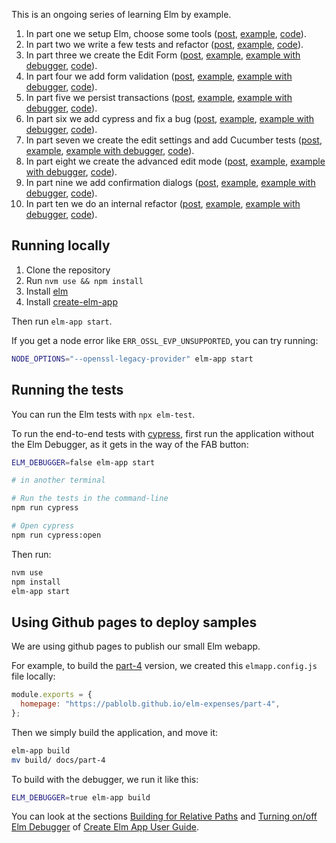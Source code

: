 This is an ongoing series of learning Elm by example.

1. In part one we setup Elm, choose some tools ([post](https://blog.mrbelloc.dev/posts/trying-out-elm-1/), [example](https://pablolb.github.io/elm-expenses/part-1/), [code](https://github.com/pablolb/elm-expenses/tree/part-1)).
2. In part two we write a few tests and refactor ([post](https://blog.mrbelloc.dev/posts/trying-out-elm-2/), [example](https://pablolb.github.io/elm-expenses/part-2/), [code](https://github.com/pablolb/elm-expenses/tree/part-2)).
3. In part three we create the Edit Form ([post](https://blog.mrbelloc.dev/posts/trying-out-elm-3/), [example](https://pablolb.github.io/elm-expenses/part-3/), [example with debugger](https://pablolb.github.io/elm-expenses/part-3-debug/), [code](https://github.com/pablolb/elm-expenses/tree/part-3)).
4. In part four we add form validation ([post](https://blog.mrbelloc.dev/posts/trying-out-elm-4/), [example](https://pablolb.github.io/elm-expenses/part-4/), [example with debugger](https://pablolb.github.io/elm-expenses/part-4-debug/), [code](https://github.com/pablolb/elm-expenses/tree/part-4)).
5. In part five we persist transactions ([post](https://blog.mrbelloc.dev/posts/trying-out-elm-5/), [example](https://pablolb.github.io/elm-expenses/part-5/), [example with debugger](https://pablolb.github.io/elm-expenses/part-5-debug/), [code](https://github.com/pablolb/elm-expenses/tree/part-5)).
6. In part six we add cypress and fix a bug ([post](https://blog.mrbelloc.dev/posts/trying-out-elm-6/), [example](https://pablolb.github.io/elm-expenses/part-6/), [example with debugger](https://pablolb.github.io/elm-expenses/part-6-debug/), [code](https://github.com/pablolb/elm-expenses/tree/part-6)).
7. In part seven we create the edit settings and add Cucumber tests ([post](https://blog.mrbelloc.dev/posts/trying-out-elm-7/), [example](https://pablolb.github.io/elm-expenses/part-7/), [example with debugger](https://pablolb.github.io/elm-expenses/part-7-debug/), [code](https://github.com/pablolb/elm-expenses/tree/part-7)).
8. In part eight we create the advanced edit mode ([post](https://blog.mrbelloc.dev/posts/trying-out-elm-8/), [example](https://pablolb.github.io/elm-expenses/part-8/), [example with debugger](https://pablolb.github.io/elm-expenses/part-8-debug/), [code](https://github.com/pablolb/elm-expenses/tree/part-8)).
9. In part nine we add confirmation dialogs ([post](https://blog.mrbelloc.dev/posts/trying-out-elm-9/), [example](https://pablolb.github.io/elm-expenses/part-9/), [example with debugger](https://pablolb.github.io/elm-expenses/part-9-debug/), [code](https://github.com/pablolb/elm-expenses/tree/part-9)).
10. In part ten we do an internal refactor ([post](https://blog.mrbelloc.dev/posts/trying-out-elm-10/), [example](https://pablolb.github.io/elm-expenses/part-10/), [example with debugger](https://pablolb.github.io/elm-expenses/part-10-debug/), [code](https://github.com/pablolb/elm-expenses/tree/part-10)).

## Running locally

1. Clone the repository
2. Run `nvm use && npm install`
3. Install [elm](https://guide.elm-lang.org/install/elm.html)
4. Install [create-elm-app](https://github.com/halfzebra/create-elm-app)

Then run `elm-app start`.

If you get a node error like `ERR_OSSL_EVP_UNSUPPORTED`, you can try running:

```bash
NODE_OPTIONS="--openssl-legacy-provider" elm-app start
```

## Running the tests

You can run the Elm tests with `npx elm-test`.

To run the end-to-end tests with [cypress](https://www.cypress.io/), first run the application without the Elm Debugger, as it gets in the way of the FAB button:

```bash
ELM_DEBUGGER=false elm-app start

# in another terminal

# Run the tests in the command-line
npm run cypress

# Open cypress
npm run cypress:open
```

Then run:

```bash
nvm use
npm install
elm-app start
```

## Using Github pages to deploy samples

We are using github pages to publish our small Elm webapp.

For example, to build the [part-4](./docs/part-4/) version, we created this `elmapp.config.js` file locally:

```javascript
module.exports = {
  homepage: "https://pablolb.github.io/elm-expenses/part-4",
};
```

Then we simply build the application, and move it:

```bash
elm-app build
mv build/ docs/part-4
```

To build with the debugger, we run it like this:

```bash
ELM_DEBUGGER=true elm-app build
```

You can look at the sections [Building for Relative Paths](https://github.com/halfzebra/create-elm-app/blob/master/template/README.md#building-for-relative-paths) and [Turning on/off Elm Debugger](https://github.com/halfzebra/create-elm-app/blob/master/template/README.md#turning-onoff-elm-debugger) of [Create Elm App User Guide](https://github.com/halfzebra/create-elm-app/blob/master/template/README.md).
